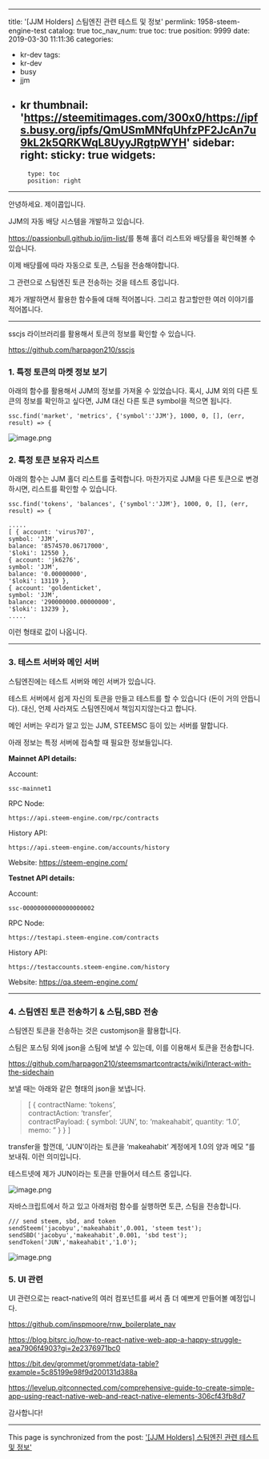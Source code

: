 
---
title: '[JJM Holders] 스팀엔진 관련 테스트 및 정보'
permlink: 1958-steem-engine-test
catalog: true
toc_nav_num: true
toc: true
position: 9999
date: 2019-03-30 11:11:36
categories:
- kr-dev
tags:
- kr-dev
- busy
- jjm
- kr
thumbnail: 'https://steemitimages.com/300x0/https://ipfs.busy.org/ipfs/QmUSmMNfqUhfzPF2JcAn7u9kL2k5QRKWqL8UyyJRgtpWYH'
sidebar:
    right:
        sticky: true
widgets:
    -
        type: toc
        position: right
---


<p>안녕하세요. 제이콥입니다.</p>
<p>JJM의 자동 배당 시스템을 개발하고 있습니다.</p>
<p><a href="https://passionbull.github.io/jjm-list/">https://passionbull.github.io/jjm-list/</a>를 통해 홀더 리스트와 배당률을 확인해볼 수 있습니다.</p>
<p>이제 배당률에 따라 자동으로 토큰, 스팀을 전송해야합니다.</p>
<p>그 관련으로 스팀엔진 토큰 전송하는 것을 테스트 중입니다.</p>
<p>제가 개발하면서 활용한 함수들에 대해 적어봅니다. 그리고 참고할만한 여러 이야기를 적어봅니다.</p>
<hr />
<p>sscjs 라이브러리를 활용해서 토큰의 정보를 확인할 수 있습니다.</p>
<p><a href="https://github.com/harpagon210/sscjs">https://github.com/harpagon210/sscjs</a></p>
<h3>1. 특정 토큰의 마켓 정보 보기</h3>
<div>아래의 함수를 활용해서 JJM의 정보를 가져올 수 있었습니다. 혹시, JJM 외의 다른 토큰의 정보를 확인하고 싶다면, JJM 대신 다른 토큰 symbol을 적으면 됩니다.</div>
<div></div>
<div>
<pre class=""><code class="scrollbarGhost-2F9Zj2 scrollbar-3dvm_9 hljs">ssc.find('market', 'metrics', {'symbol':'JJM'}, 1000, 0, [], (err, result) => {</code></pre>
</div>
<div></div>
<div>
<div><img src="https://steemitimages.com/300x0/https://ipfs.busy.org/ipfs/QmUSmMNfqUhfzPF2JcAn7u9kL2k5QRKWqL8UyyJRgtpWYH" alt="image.png" /></div>
<h3>2. 특정 토큰 보유자 리스트</h3>
<p>아래의 함수는 JJM 홀더 리스트를 출력합니다. 마찬가지로 JJM을 다른 토큰으로 변경하시면, 리스트를 확인할 수 있습니다.</p>
<pre><code class="scrollbarGhost-2F9Zj2 scrollbar-3dvm_9 hljs">ssc.find('tokens', 'balances', {'symbol':'JJM'}, 1000, 0, [], (err, result) => {</code></pre>
<pre><code class="scrollbarGhost-2F9Zj2 scrollbar-3dvm_9 hljs">.....
[ { account: 'virus707',
symbol: 'JJM',
balance: '8574570.06717000',
'$loki': 12550 },
{ account: 'jk6276',
symbol: 'JJM',
balance: '0.00000000',
'$loki': 13119 },
{ account: 'goldenticket',
symbol: 'JJM',
balance: '290000000.00000000',
'$loki': 13239 },
.....</code></pre>
<div></div>
</div>
<div>이런 형태로 값이 나옵니다.</div>
<div>
<hr />
<h3>3. 테스트 서버와 메인 서버</h3>
<p>스팀엔진에는 테스트 서버와 메인 서버가 있습니다.</p>
<p>테스트 서버에서 쉽게 자신의 토큰을 만들고 테스트를 할 수 있습니다 (돈이 거의 안듭니다). 대신, 언제 사라져도 스팀엔진에서 책임지지않는다고 합니다.</p>
<p>메인 서버는 우리가 알고 있는 JJM, STEEMSC 등이 있는 서버를 말합니다.</p>
<p>아래 정보는 특정 서버에 접속할 때 필요한 정보들입니다.</p>
<p><strong>Mainnet API details:</strong></p>
<p>Account:</p>
</div>
<pre class=""><code class="scrollbarGhost-2F9Zj2 scrollbar-3dvm_9 hljs">ssc-mainnet1</code></pre>
<p>RPC Node:</p>
<pre><code class="scrollbarGhost-2F9Zj2 scrollbar-3dvm_9 hljs">https://api.steem-engine.com/rpc/contracts</code></pre>
<p>History API:</p>
<pre><code class="scrollbarGhost-2F9Zj2 scrollbar-3dvm_9 hljs">https://api.steem-engine.com/accounts/history</code></pre>
<p>Website: <a class="anchor-3Z-8Bb anchorUnderlineOnHover-2ESHQB" tabindex="0" title="https://steem-engine.com/" role="button" href="https://steem-engine.com/" target="_blank" rel="noreferrer noopener">https://steem-engine.com/</a></p>
<p><strong>Testnet API details:</strong></p>
<p>Account:</p>
<pre><code class="scrollbarGhost-2F9Zj2 scrollbar-3dvm_9 hljs">ssc-00000000000000000002</code></pre>
<p>RPC Node:</p>
<pre><code class="scrollbarGhost-2F9Zj2 scrollbar-3dvm_9 hljs">https://testapi.steem-engine.com/contracts</code></pre>
<p>History API:</p>
<pre><code class="scrollbarGhost-2F9Zj2 scrollbar-3dvm_9 hljs">https://testaccounts.steem-engine.com/history</code></pre>
<p>Website: <a class="anchor-3Z-8Bb anchorUnderlineOnHover-2ESHQB" tabindex="0" title="https://qa.steem-engine.com/" role="button" href="https://qa.steem-engine.com/" target="_blank" rel="noreferrer noopener">https://qa.steem-engine.com/</a></p>
<hr />
<h3>4. 스팀엔진 토큰 전송하기 & 스팀,SBD 전송</h3>
<p>스팀엔진 토큰을 전송하는 것은 customjson을 활용합니다.</p>
<p>스팀은 포스팅 외에 json을 스팀에 보낼 수 있는데, 이를 이용해서 토큰을 전송합니다.</p>
<p><a href="https://github.com/harpagon210/steemsmartcontracts/wiki/Interact-with-the-sidechain">https://github.com/harpagon210/steemsmartcontracts/wiki/Interact-with-the-sidechain</a></p>
<p>보낼 때는 아래와 같은 형태의 json을 보냅니다.</p>
<blockquote><p>[ { contractName: ‘tokens’,<br />
contractAction: ‘transfer’,<br />
contractPayload: { symbol: ‘JUN’, to: ‘makeahabit’, quantity: ‘1.0’, memo: ” } } ]</p></blockquote>
<p>transfer을 할껀데, ‘JUN’이라는 토큰을 ‘makeahabit’ 계정에게 1.0의 양과 메모 ”를 보내줘. 이런 의미입니다.</p>
<p>테스트넷에 제가 JUN이라는 토큰을 만들어서 테스트 중입니다.</p>
<p><img src="https://ipfs.busy.org/ipfs/QmatVUeLXVTMMivdXZcGMwThGrbFhdiskDpYebDJS9qfBw" alt="image.png" /></p>
<p>자바스크립트에서 하고 있고 아래처럼 함수를 실행하면 토큰, 스팀을 전송합니다.</p>
<pre class=""><code class="scrollbarGhost-2F9Zj2 scrollbar-3dvm_9 hljs">/// send steem, sbd, and token
sendSteem('jacobyu','makeahabit',0.001, 'steem test');
sendSBD('jacobyu','makeahabit',0.001, 'sbd test');
sendToken('JUN','makeahabit','1.0');
</code></pre>

![image.png](https://ipfs.busy.org/ipfs/QmS3oScuExZ3UsYFmnVswBA2osA2VDLZWAaaPmaKsqZ1NX)


<h3>5. UI 관련</h3>
UI 관련으로는 react-native의 여러 컴포넌트를 써서 좀 더 예쁘게 만들어볼 예정입니다.

https://github.com/inspmoore/rnw_boilerplate_nav

https://blog.bitsrc.io/how-to-react-native-web-app-a-happy-struggle-aea7906f4903?gi=2e2376971bc0

https://bit.dev/grommet/grommet/data-table?example=5c85199e98f9d200131d388a

https://levelup.gitconnected.com/comprehensive-guide-to-create-simple-app-using-react-native-web-and-react-native-elements-306cf43fb8d7

감사합니다!

- - -

This page is synchronized from the post: ['[JJM Holders] 스팀엔진 관련 테스트 및 정보'](https://steemit.com/@jacobyu/1958-steem-engine-test)

